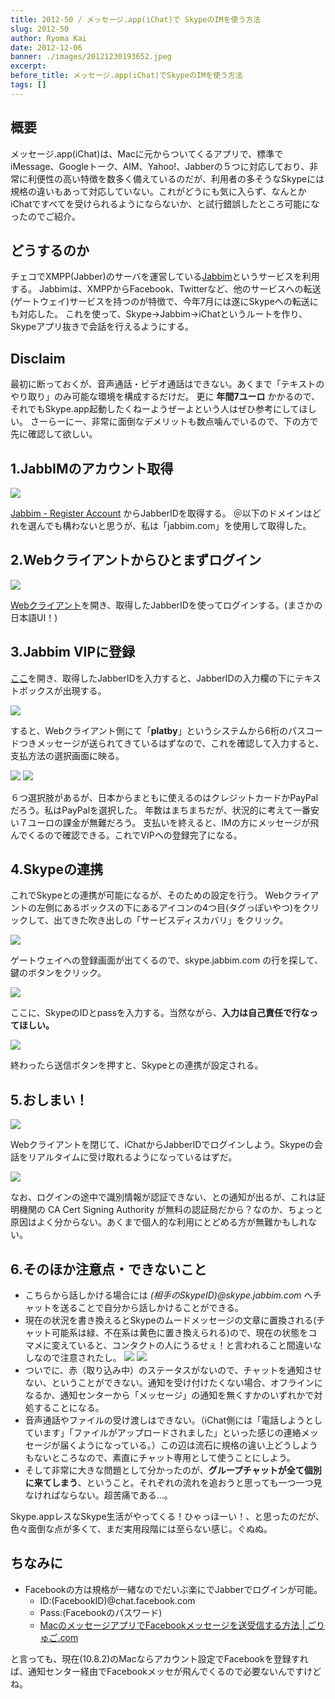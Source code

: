 ```yaml
---
title: 2012-50 / メッセージ.app(iChat)で SkypeのIMを使う方法
slug: 2012-50
author: Ryoma Kai
date: 2012-12-06
banner: ./images/20121230193652.jpeg
excerpt: 
before_title: メッセージ.app(iChat)でSkypeのIMを使う方法
tags: []
---
```


## 概要

メッセージ.app(iChat)は、Macに元からついてくるアプリで、標準でiMessage、Googleトーク、AIM、Yahoo!、Jabberの５つに対応しており、非常に利便性の高い特徴を数多く備えているのだが、利用者の多そうなSkypeには規格の違いもあって対応していない。これがどうにも気に入らず、なんとかiChatですべてを受けられるようにならないか、と試行錯誤したところ可能になったのでご紹介。

## どうするのか

チェコでXMPP(Jabber)のサーバを運営している[Jabbim](http://www.jabbim.com/)というサービスを利用する。
Jabbimは、XMPPからFacebook、Twitterなど、他のサービスへの転送(ゲートウェイ)サービスを持つのが特徴で、今年7月には遂にSkypeへの転送にも対応した。
これを使って、Skype→Jabbim→iChatというルートを作り、Skypeアプリ抜きで会話を行えるようにする。

## Disclaim

最初に断っておくが、音声通話・ビデオ通話はできない。あくまで「テキストのやり取り」のみ可能な環境を構成するだけだ。
更に **年間7ユーロ** かかるので、それでもSkype.app起動したくねーようぜーよという人はぜひ参考にしてほしい。
さーらーにー、非常に面倒なデメリットも数点噛んでいるので、下の方で先に確認して欲しい。

## 1.JabbIMのアカウント取得

![](./images/20121230193634.jpeg)

[Jabbim - Register Account](https://secure.jabbim.com/reg/) からJabberIDを取得する。
＠以下のドメインはどれを選んでも構わないと思うが、私は「jabbim.com」を使用して取得した。

## 2.Webクライアントからひとまずログイン

![](./images/20121230193652.jpeg)

[Webクライアント](https://secure.jabbim.com/client)を開き、取得したJabberIDを使ってログインする。(まさかの日本語UI！)

## 3.Jabbim VIPに登録

[ここ](https://secure.jabbim.com/payment/?lang=en)を開き、取得したJabberIDを入力すると、JabberIDの入力欄の下にテキストボックスが出現する。

![](./images/20121230193704.jpeg)

すると、Webクライアント側にて「**platby**」というシステムから6桁のパスコードつきメッセージが送られてきているはずなので、これを確認して入力すると、支払方法の選択画面に映る。

![](./images/20121230193718.jpeg)
![](./images/20121230193730.jpeg)

６つ選択肢があるが、日本からまともに使えるのはクレジットカードかPayPalだろう。私はPayPalを選択した。
年数はまちまちだが、状況的に考えて一番安い７ユーロの課金が無難だろう。
支払いを終えると、IMの方にメッセージが飛んでくるので確認できる。これでVIPへの登録完了になる。

## 4.Skypeの連携

これでSkypeとの連携が可能になるが、そのための設定を行う。
Webクライアントの左側にあるボックスの下にあるアイコンの4つ目(タグっぽいやつ)をクリックして、出てきた吹き出しの「サービスディスカバリ」をクリック。

![](./images/20121230193745.jpeg)

ゲートウェイへの登録画面が出てくるので、skype.jabbim.com の行を探して、鍵のボタンをクリック。

![](./images/20121230193802.jpeg)

ここに、SkypeのIDとpassを入力する。当然ながら、**入力は自己責任で行なってほしい。**

![](./images/20121230193816.jpeg)

終わったら送信ボタンを押すと、Skypeとの連携が設定される。

## 5.おしまい！

![](./images/20121230193918.jpeg)

Webクライアントを閉じて、iChatからJabberIDでログインしよう。Skypeの会話をリアルタイムに受け取れるようになっているはずだ。

![](./images/20121230193833.jpeg)

なお、ログインの途中で識別情報が認証できない、との通知が出るが、これは証明機関の CA Cert Signing Authority が無料の認証局だから？なのか、ちょっと原因はよく分からない。あくまで個人的な利用にとどめる方が無難かもしれない。

<Tweet tweetLink="http://twitter.com/ockeghem/status/10580991345168384" />

## 6.そのほか注意点・できないこと

- こちらから話しかける場合には _(相手のSkypeID)@skype.jabbim.com_ へチャットを送ることで自分から話しかけることができる。
- 現在の状況を書き換えるとSkypeのムードメッセージの文章に置換される(チャット可能系は緑、不在系は黄色に置き換えられる)ので、現在の状態をコマメに変えていると、コンタクトの人にうるせぇ！と言われること間違いなしなので注意されたし。
  ![](./images/20121230193854.jpeg)
  ![](./images/20121230193902.jpeg)
- ついでに、赤（取り込み中）のステータスがないので、チャットを通知させない、ということができない。通知を受け付けたくない場合、オフラインになるか、通知センターから「メッセージ」の通知を無くすかのいずれかで対処することになる。
- 音声通話やファイルの受け渡しはできない。（iChat側には「電話しようとしています」「ファイルがアップロードされました」といった感じの連絡メッセージが届くようになっている。）この辺は流石に規格の違い上どうしようもないところなので、素直にチャット専用として使うことにしよう。
- そして非常に大きな問題として分かったのが、**グループチャットが全て個別に来てしまう**、ということ。それぞれの流れを追おうと思っても一つ一つ見なければならない。超苦痛である…。

Skype.appレスなSkype生活がやってくる！ひゃっほーい！、と思ったのだが、色々面倒な点が多くて、まだ実用段階には至らない感じ。ぐぬぬ。

## ちなみに

- Facebookの方は規格が一緒なのでだいぶ楽にでJabberでログインが可能。
    - ID:(FacebookID)@chat.facebook.com
    - Pass:(Facebookのパスワード)
    - [MacのメッセージアプリでFacebookメッセージを送受信する方法 | ごりゅご.com](http://goryugo.com/20121018/facebook_from_imessage/)

と言っても、現在(10.8.2)のMacならアカウント設定でFacebookを登録すれば、通知センター経由でFacebookメッセが飛んでくるので必要ないんですけどね。
